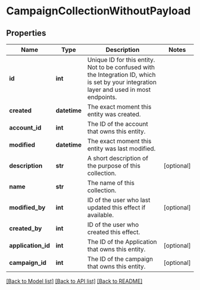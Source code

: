 # CampaignCollectionWithoutPayload


## Properties
Name | Type | Description | Notes
------------ | ------------- | ------------- | -------------
**id** | **int** | Unique ID for this entity. Not to be confused with the Integration ID, which is set by your integration layer and used in most endpoints. | 
**created** | **datetime** | The exact moment this entity was created. | 
**account_id** | **int** | The ID of the account that owns this entity. | 
**modified** | **datetime** | The exact moment this entity was last modified. | 
**description** | **str** | A short description of the purpose of this collection. | [optional] 
**name** | **str** | The name of this collection. | 
**modified_by** | **int** | ID of the user who last updated this effect if available. | [optional] 
**created_by** | **int** | ID of the user who created this effect. | 
**application_id** | **int** | The ID of the Application that owns this entity. | [optional] 
**campaign_id** | **int** | The ID of the campaign that owns this entity. | [optional] 

[[Back to Model list]](../README.md#documentation-for-models) [[Back to API list]](../README.md#documentation-for-api-endpoints) [[Back to README]](../README.md)


